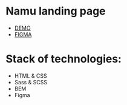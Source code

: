 # Namu landing page
- [DEMO](https://antonlevchuk.github.io/Namu-landing/)
- [FIGMA](https://www.figma.com/file/HL3XGt5ZatvJoYBhOaWY5x/museum-prototype?node-id=323%3A1957/)
# Stack of technologies:
- HTML & CSS
- Sass & SCSS
- BEM
- Figma
